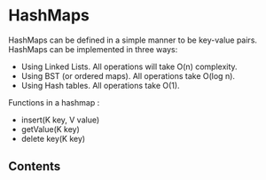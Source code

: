 # HashMaps

HashMaps can be defined in a simple manner to be key-value pairs.
HashMaps can be implemented in three ways:

- Using Linked Lists. All operations will take O(n) complexity.
- Using BST (or ordered maps). All operations take O(log n).
- Using Hash tables. All operations take O(1).

Functions in a hashmap :

- insert(K key, V value)
- getValue(K key)
- delete key(K key)

## Contents
